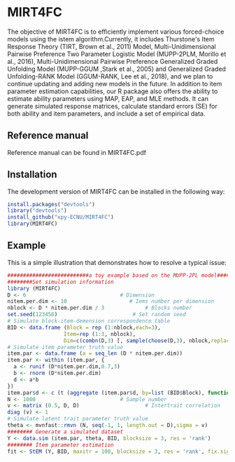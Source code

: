 
# MIRT4FC

<!-- badges: start -->
<!-- badges: end -->

The objective of MIRT4FC is to efficiently implement various forced-choice models using the istem algorithm.Currently, it includes Thurstone's Item Response Theory (TIRT, Brown et al., 2011) Model, Multi-Unidimensional Pairwise Preference Two Parameter Logistic Model (MUPP-2PLM, Morillo et al., 2016), Multi-Unidimensional Pairwise Preference Generalized Graded Unfolding Model (MUPP-GGUM ,Stark et al., 2005) and Generalized Graded Unfolding-RANK Model (GGUM-RANK, Lee et al., 2018), and we plan to continue updating and adding new models in the future. In addition to item parameter estimation capabilities, our R package also offers the ability to estimate ability parameters using MAP, EAP, and MLE methods. It can generate simulated response matrices, calculate standard errors (SE) for both ability and item parameters, and include a set of empirical data.

## Reference manual


Reference manual can be found in MIRT4FC.pdf

## Installation

The development version of MIRT4FC can be installed in the following way:

``` r
install.packages("devtools")
library("devtools")
install_github("xpy-ECNU/MIRT4FC")
library(MIRT4FC)
```
## Example

This is a simple illustration that demonstrates how to resolve a typical issue:

``` r
##########################a toy example based on the MUPP-2PL model################
########Set simulation information
library (MIRT4FC)
D <- 6                           	# Dimension
nitem.per.dim <- 10                    # Iems number per dimension
nblock <- D * nitem.per.dim / 3      		# Blocks number
set.seed(123456)                     	# Set random seed
# Simulate block-item-demension correspondence table
BID <- data.frame (Block = rep (1:nblock,each=3),
                  Item=rep (1:3, nblock),
                  Dim=c(combn(D,3) [, sample(choose(D,3), nblock,replace = TRUE)]))
# Simulate item parameter truth value
item.par <- data.frame (a = seq_len (D * nitem.per.dim))
item.par <- within (item.par, {
  a <- runif (D*nitem.per.dim,0.7,3)
  b <- rnorm (D*nitem.per.dim)
  d <- a*b
})
item.par$d <- c (t (aggregate (item.par$d, by=list (BID$Block), function(x)x-mean(x)) [, -1]))
N <- 1000                          	# Sample number
v <- matrix (0.5, D, D)                   	# Intertrait correlation
diag (v) <- 1
# Simulate latent trait parameter truth value
theta <- mvnfast::rmvn (N, seq(-1, 1, length.out = D),sigma = v)
######## Generate a simulated dataset
Y <- data.sim (item.par, theta, BID, blocksize = 3, res = 'rank')
######## Item parameter estimation
fit <- StEM (Y, BID, maxitr = 100, blocksize = 3, res = 'rank', fix.sigma = TRUE, cores = 1)

```

